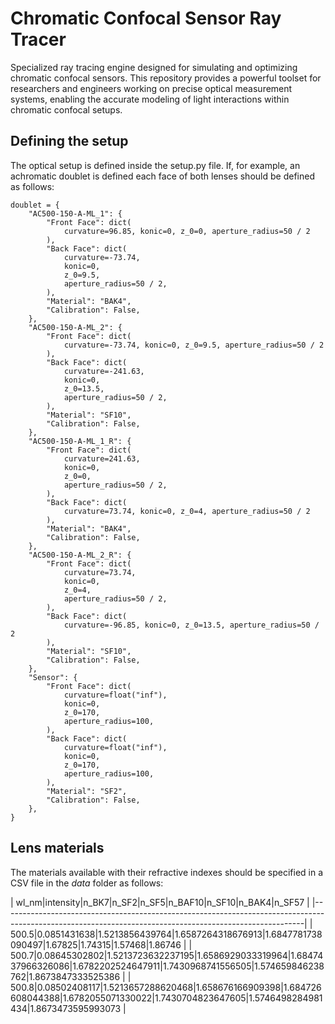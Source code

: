 # Chromatic Confocal Sensor Ray Tracer

Specialized ray tracing engine designed for simulating and optimizing chromatic confocal sensors. This repository provides a powerful toolset for researchers and engineers working on precise optical measurement systems, enabling the accurate modeling of light interactions within chromatic confocal setups.

## Defining the setup

The optical setup is defined inside the setup.py file. If, for example, an achromatic doublet is defined each face of both lenses should be defined as follows:

```
doublet = {
    "AC500-150-A-ML_1": {
        "Front Face": dict(
            curvature=96.85, konic=0, z_0=0, aperture_radius=50 / 2
        ),
        "Back Face": dict(
            curvature=-73.74,
            konic=0,
            z_0=9.5,
            aperture_radius=50 / 2,
        ),
        "Material": "BAK4",
        "Calibration": False,
    },
    "AC500-150-A-ML_2": {
        "Front Face": dict(
            curvature=-73.74, konic=0, z_0=9.5, aperture_radius=50 / 2
        ),
        "Back Face": dict(
            curvature=-241.63,
            konic=0,
            z_0=13.5,
            aperture_radius=50 / 2,
        ),
        "Material": "SF10",
        "Calibration": False,
    },
    "AC500-150-A-ML_1_R": {
        "Front Face": dict(
            curvature=241.63,
            konic=0,
            z_0=0,
            aperture_radius=50 / 2,
        ),
        "Back Face": dict(
            curvature=73.74, konic=0, z_0=4, aperture_radius=50 / 2
        ),
        "Material": "BAK4",
        "Calibration": False,
    },
    "AC500-150-A-ML_2_R": {
        "Front Face": dict(
            curvature=73.74,
            konic=0,
            z_0=4,
            aperture_radius=50 / 2,
        ),
        "Back Face": dict(
            curvature=-96.85, konic=0, z_0=13.5, aperture_radius=50 / 2
        ),
        "Material": "SF10",
        "Calibration": False,
    },
    "Sensor": {
        "Front Face": dict(
            curvature=float("inf"),
            konic=0,
            z_0=170,
            aperture_radius=100,
        ),
        "Back Face": dict(
            curvature=float("inf"),
            konic=0,
            z_0=170,
            aperture_radius=100,
        ),
        "Material": "SF2",
        "Calibration": False,
    },
}
```

## Lens materials

The materials available with their refractive indexes should be specified in a CSV file in the *data* folder as follows:

| wl_nm|intensity|n_BK7|n_SF2|n_SF5|n_BAF10|n_SF10|n_BAK4|n_SF57                                                                                          |
|---------------------------------------------------------------------------------------------------------------------------------------------------------|
| 500.5|0.0851431638|1.5213856439764|1.6587264318676913|1.6847781738090497|1.67825|1.74315|1.57468|1.86746                                                |
| 500.7|0.08645302802|1.5213723632237195|1.6586929033319964|1.6847437966326086|1.6782202524647911|1.7430968741556505|1.574659846238762|1.8673847333525386 |
| 500.8|0.08502408117|1.5213657288620468|1.658676166909398|1.684726608044388|1.6782055071330022|1.7430704823647605|1.5746498284981434|1.8673473595993073  |

